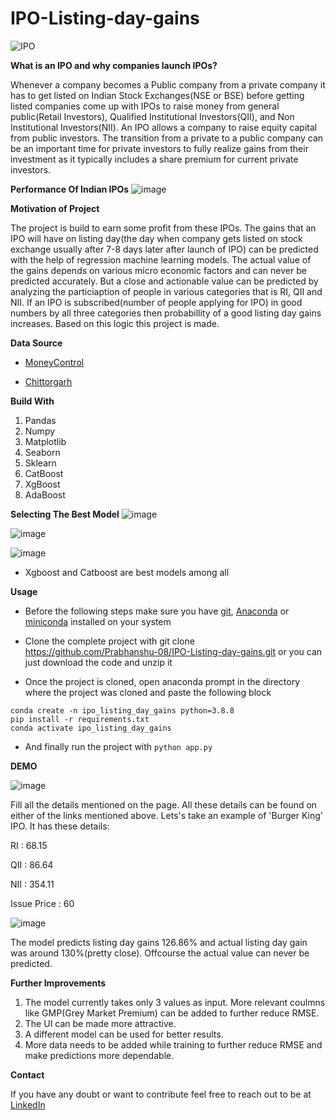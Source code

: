 # IPO-Listing-day-gains


![IPO](https://user-images.githubusercontent.com/88246010/223772397-dbdcbea8-467e-45fe-a43f-75c23ebece74.gif)


**What is an IPO and why companies launch IPOs?**

Whenever a company becomes a Public company from a private company it has to get listed on Indian Stock Exchanges(NSE or BSE) before getting listed companies come up with IPOs to raise money from general public(Retail Investors), Qualified Institutional Investors(QII), and Non Institutional Investors(NII). An IPO allows a company to raise equity capital from public investors. The transition from a private to a public company can be an important time for private investors to fully realize gains from their investment as it typically includes a share premium for current private investors.

**Performance Of Indian IPOs**
![image](https://user-images.githubusercontent.com/88246010/222199594-76508b2a-fae0-4ac6-a886-a32512e8aab9.png)


**Motivation of Project**

The project is build to earn some profit from these IPOs. The gains that an IPO will have on listing day(the day when company gets listed on stock exchange usually after 7-8 days later after launch of IPO) can be predicted with the help of regression machine learning models. The actual value of the gains depends on various micro economic factors and can never be predicted accurately. But a close and actionable value can be predicted by analyzing the particiaption of people in various categories that is RI, QII and NII. If an IPO is subscribed(number of people applying for IPO) in good numbers by all three categories then probabillity of a good listing day gains increases. Based on this logic this project is made.


**Data Source**

* [MoneyControl](https://www.moneycontrol.com/)

* [Chittorgarh](https://www.chittorgarh.com/)


**Build With**
1. Pandas
2. Numpy
3. Matplotlib
4. Seaborn
5. Sklearn
6. CatBoost
7. XgBoost
8. AdaBoost

**Selecting The Best Model**
![image](https://user-images.githubusercontent.com/88246010/222204973-c70c4be7-21c6-41d0-82e1-aeb11455862b.png)

![image](https://user-images.githubusercontent.com/88246010/222205655-15481457-81ef-48af-97fa-9be5dc7094ec.png)

![image](https://user-images.githubusercontent.com/88246010/222205334-2d8727ed-e53f-484b-93ad-341bb8d27c01.png)


* Xgboost and Catboost are best models among all

**Usage**

* Before the following steps make sure you have [git](https://git-scm.com/download), [Anaconda](https://www.anaconda.com/) or [miniconda](https://docs.conda.io/en/latest/miniconda.html) installed on your system

* Clone the complete project with git clone https://github.com/Prabhanshu-08/IPO-Listing-day-gains.git or you can just download the code and unzip it

* Once the project is cloned, open anaconda prompt in the directory where the project was cloned and paste the following block

```
conda create -n ipo_listing_day_gains python=3.8.8
pip install -r requirements.txt
conda activate ipo_listing_day_gains 
```

* And finally run the project with
```python app.py```

**DEMO**

![image](https://user-images.githubusercontent.com/88246010/223772544-7928953d-55cd-4f71-ae6a-9927f7485f3b.png)

Fill all the details mentioned on the page. All these details can be found on either of the links mentioned above. Lets's take an example of 'Burger King' IPO. It has these details:

RI : 68.15

QII : 86.64

NII : 354.11

Issue Price : 60

![image](https://user-images.githubusercontent.com/88246010/223772773-036405ef-2906-4faf-bb34-0016b72b8951.png)



The model predicts listing day gains 126.86% and actual listing day gain was around 130%(pretty close). Offcourse the actual value can never be predicted.

**Further Improvements**

1. The model currently takes only 3 values as input. More relevant coulmns like GMP(Grey Market Premium) can be added to further reduce RMSE.
2. The UI can be made more attractive.
3. A different model can be used for better results.
4. More data needs to be added while training to further reduce RMSE and make predictions more dependable.

**Contact**

If you have any doubt or want to contribute feel free to reach out to be at [LinkedIn](https://www.linkedin.com/in/prabhanshu-gupta-71248118a/)
